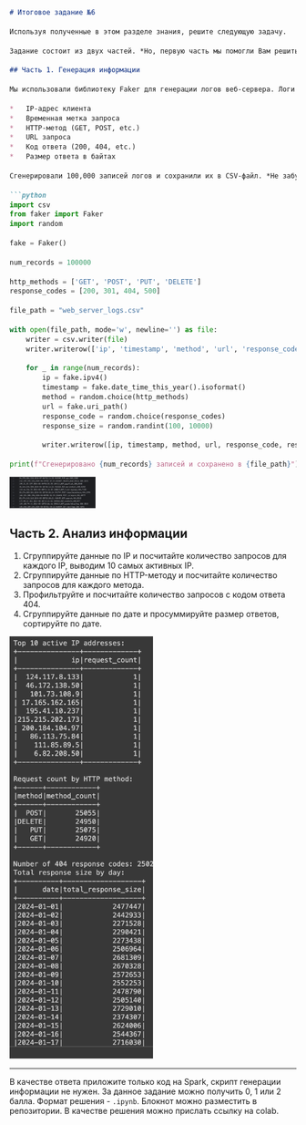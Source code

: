 ```markdown
# Итоговое задание №6

Используя полученные в этом разделе знания, решите следующую задачу.

Задание состоит из двух частей. *Но, первую часть мы помогли Вам решить :) *

## Часть 1. Генерация информации

Мы использовали библиотеку Faker для генерации логов веб-сервера. Логи содержат следующую информацию:

*   IP-адрес клиента
*   Временная метка запроса
*   HTTP-метод (GET, POST, etc.)
*   URL запроса
*   Код ответа (200, 404, etc.)
*   Размер ответа в байтах

Сгенерировали 100,000 записей логов и сохранили их в CSV-файл. *Не забудьте сделать `!pip install faker`*

```python
import csv
from faker import Faker
import random

fake = Faker()

num_records = 100000

http_methods = ['GET', 'POST', 'PUT', 'DELETE']
response_codes = [200, 301, 404, 500]

file_path = "web_server_logs.csv"

with open(file_path, mode='w', newline='') as file:
    writer = csv.writer(file)
    writer.writerow(['ip', 'timestamp', 'method', 'url', 'response_code', 'response_size'])
    
    for _ in range(num_records):
        ip = fake.ipv4()
        timestamp = fake.date_time_this_year().isoformat()
        method = random.choice(http_methods)
        url = fake.uri_path()
        response_code = random.choice(response_codes)
        response_size = random.randint(100, 10000)
        
        writer.writerow([ip, timestamp, method, url, response_code, response_size])

print(f"Сгенерировано {num_records} записей и сохранено в {file_path}")
```
<img src="./img/1.png" alt="Пример получившихся данных" style="width:30%; height:auto;">


## Часть 2. Анализ информации

1.  Сгруппируйте данные по IP и посчитайте количество запросов для каждого IP, выводим 10 самых активных IP.
2.  Сгруппируйте данные по HTTP-методу и посчитайте количество запросов для каждого метода.
3.  Профильтруйте и посчитайте количество запросов с кодом ответа 404.
4.  Сгруппируйте данные по дате и просуммируйте размер ответов, сортируйте по дате.

<img src="./img/2.png" alt="Формат вывода должен соответствовать тому, как на картинке" style="width:50%; height:auto;">


---

В качестве ответа приложите только код на Spark, скрипт генерации информации не нужен.
За данное задание можно получить 0, 1 или 2 балла.
Формат решения - `.ipynb`.
Блокнот можно разместить в репозитории.
В качестве решения можно прислать ссылку на colab.
```